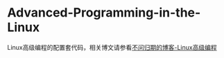 # Advanced-Programming-in-the-Linux
Linux高级编程的配置套代码，相关博文请参看[不问归期的博客-Linux高级编程](https://blog.csdn.net/u013162035/category_7394088.html)
